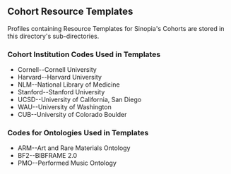 ## Cohort Resource Templates 
Profiles containing Resource Templates for Sinopia's Cohorts are stored in this
directory's sub-directories. 

### Cohort Institution Codes Used in Templates
* Cornell--Cornell University
* Harvard--Harvard University
* NLM--National Library of Medicine
* Stanford--Stanford University
* UCSD--University of California, San Diego
* WAU--University of Washington
* CUB--University of Colorado Boulder

### Codes for Ontologies Used in Templates
* ARM--Art and Rare Materials Ontology
* BF2--BIBFRAME 2.0
* PMO--Performed Music Ontology
